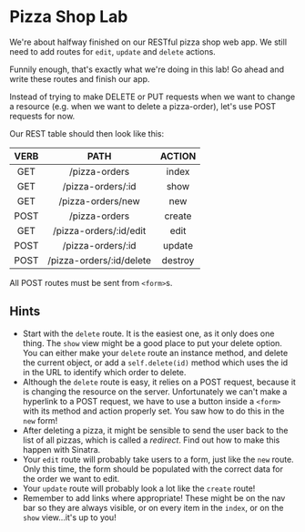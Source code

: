 # Pizza Shop Lab

We're about halfway finished on our RESTful pizza shop web app. We still need to add routes for `edit`, `update` and `delete` actions.

Funnily enough, that's exactly what we're doing in this lab! Go ahead and write these routes and finish our app.

Instead of trying to make DELETE or PUT requests when we want to change a resource (e.g. when we want to delete a pizza-order), let's use POST requests for now.

Our REST table should then look like this:

|VERB  |PATH                    |ACTION |
|:----:|:----------------------:|:-----:|
|GET   |/pizza-orders           |index  |
|GET   |/pizza-orders/:id       |show   |
|GET   |/pizza-orders/new       |new    |
|POST  |/pizza-orders           |create |
|GET   |/pizza-orders/:id/edit  |edit   |
|POST  |/pizza-orders/:id       |update |
|POST  |/pizza-orders/:id/delete|destroy|

All POST routes must be sent from `<form>`s.

## Hints

* Start with the `delete` route. It is the easiest one, as it only does one thing. The `show` view might be a good place to put your delete option. You can either make your `delete` route an instance method, and delete the current object, or add a `self.delete(id)` method which uses the id in the URL to identify which order to delete.
* Although the `delete` route is easy, it relies on a POST request, because it is changing the resource on the server. Unfortunately we can't make a hyperlink to a POST request, we have to use a button inside a `<form>` with its method and action properly set. You saw how to do this in the `new` form!
* After deleting a pizza, it might be sensible to send the user back to the list of all pizzas, which is called a _redirect_. Find out how to make this happen with Sinatra.
* Your `edit` route will probably take users to a form, just like the `new` route. Only this time, the form should be populated with the correct data for the order we want to edit.
* Your `update` route will probably look a lot like the `create` route!
* Remember to add links where appropriate! These might be on the nav bar so they are always visible, or on every item in the `index`, or on the `show` view...it's up to you!
